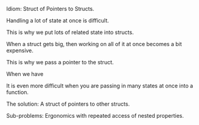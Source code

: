 Idiom: Struct of Pointers to Structs.

Handling a lot of state at once is difficult.

This is why we put lots of related state into structs.

When a struct gets big, then working on all of it at once becomes a bit expensive.

This is why we pass a pointer to the struct.

When we have

It is even more difficult when you are passing in many states at once into a function.

The solution: A struct of pointers to other structs.

Sub-problems: Ergonomics with repeated access of nested properties.
